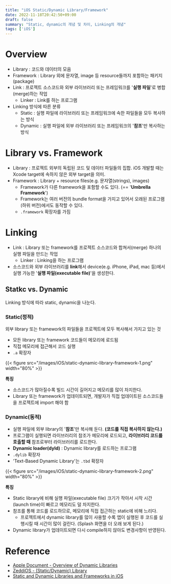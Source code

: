 ```yaml
---
title: "iOS Static/Dynamic Library/Framework"
date: 2022-11-18T20:42:50+09:00
draft: false
summary: "Static, dynamic의 개념 및 차이, Linking의 개념"
tags: ['iOS']
---
```


# Overview

- Library : 코드와 데이터의 모음
- Framework : Library 외에 문자열, image 등 resource들까지 포함하는 패키지(package)
- Link : 프로젝트 소스코드와 외부 라이브러리 또는 프레임워크를 '**실행 파일**'로 병합(merge)하는 작업
	- Linker : Link를 하는 프로그램
- Linking 방식에 따른 분류
	- Static : 실행 파일에 라이브러리 또는 프레임워크에 속한 파일들을 모두 복사하는 방식
	- Dynamic : 실행 파일에 외부 라이브러리 또는 프레임워크의 '**참조**'만 복사하는 방식

# Library vs. Framework

- Library : 프로젝트 외부의 독립된 코드 및 데이터 파일들의 집합. iOS 개발할 때는 Xcode target에 속하지 않은 외부 target을 의미.
- Framework : Library + resource files(e.g. 문자열(strings), images)
	- Framework가 다른 framework을 포함할 수도 있다. (== '**Umbrella Framework**')
	- Framework는 여러 버전의 bundle format을 가지고 있어서 오래된 프로그램(하위 버전)에서도 동작할 수 있다.
	- `.framework` 확장자를 가짐

# Linking

- Link : Library 또는 framework를 프로젝트 소스코드와 합쳐서(merge) 하나의 실행 파일을 만드는 작업
	- Linker : Linking을 하는 프로그램
- 소스코드와 외부 라이브러리를 **link**해서 device(e.g. iPhone, iPad, mac 등)에서 실행 가능한 '**실행 파일(executable file)**'을 생성한다.

## Statkc vs. Dynamic

Linking 방식에 따라 static, dynamic을 나눈다.

### Static(정적)

외부 library 또는 framework의 파일들을 프로젝트에 모두 복사해서 가지고 있는 것
- 모든 library 또는 framework 코드들이 메모리에 로드됨
- 직접 메모리에 접근해서 코드 실행
- `.a` 확장자

{{< figure src="/images/iOS/static-dynamic-library-framework-1.png" width="80%" >}}

**특징**
- 소스코드가 많아질수록 빌드 시간이 길어지고 메모리를 많이 차지한다.
- Library 또는 framework가 업데이트되면, 개발자가 직접 업데이트된 소스코드들을 프로젝트에 import 해야 함

### Dynamic(동적)

- 실행 파일에 외부 library의 '**참조**'만 복사해 둔다. **(코드를 직접 복사하지 않는다.)** 
- 프로그램이 실행되면 라이브러리의 참조가 메모리에 로드되고, **라이브러리 코드를 호출할 때** 참조로부터 라이브러리를 로드한다.
- **Dynamic loader(dyld)** : Dynamic library를 로드하는 프로그램
- `.dylib` 확장자
- 'Text-Based Dynamic Library'는 `.tbd` 확장자

{{< figure src="/images/iOS/static-dynamic-library-framework-2.png" width="80%" >}}
     
**특징**
- Static library에 비해 실행 파일(executable file) 크기가 작아서 시작 시간(launch time)이 빠르고 메모리도 덜 차지한다.
- 참조를 통해 코드를 로드하므로, 메모리에 직접 접근하는 static에 비해 느리다.
	- 프로젝트에서 dynamic library를 많이 사용할 수록 앱이 실행된 후 코드를 실행시킬 때 시간이 많이 걸린다. (Splash 화면을 더 오래 보게 된다.)
- Dynamic library가 업데이트되면 다시 compile하지 않아도 변경사항이 반영된다.

# Reference

- [Apple Document - Overview of Dynamic Libraries](https://developer.apple.com/library/archive/documentation/DeveloperTools/Conceptual/DynamicLibraries/100-Articles/OverviewOfDynamicLibraries.html#//apple_ref/doc/uid/TP40001873-SW2)
- [ZeddiOS - (Static/Dynamic) Library](https://zeddios.tistory.com/1308)
- [Static and Dynamic Libraries and Frameworks in iOS](https://www.vadimbulavin.com/static-dynamic-frameworks-and-libraries/)
